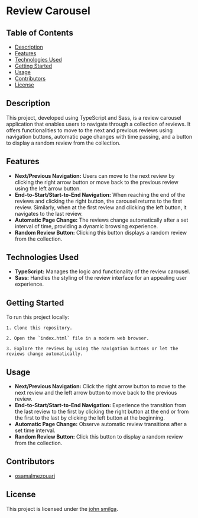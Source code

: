 # Review Carousel

## Table of Contents

- [Description](#description)
- [Features](#features)
- [Technologies Used](#technologies-used)
- [Getting Started](#getting-started)
- [Usage](#usage)
- [Contributors](#contributors)
- [License](#license)

## Description

This project, developed using TypeScript and Sass, is a review carousel application that enables users to navigate through a collection of reviews. It offers functionalities to move to the next and previous reviews using navigation buttons, automatic page changes with time passing, and a button to display a random review from the collection.

## Features

- **Next/Previous Navigation:** Users can move to the next review by clicking the right arrow button or move back to the previous review using the left arrow button.
- **End-to-Start/Start-to-End Navigation:** When reaching the end of the reviews and clicking the right button, the carousel returns to the first review. Similarly, when at the first review and clicking the left button, it navigates to the last review.
- **Automatic Page Change:** The reviews change automatically after a set interval of time, providing a dynamic browsing experience.
- **Random Review Button:** Clicking this button displays a random review from the collection.

## Technologies Used

- **TypeScript:** Manages the logic and functionality of the review carousel.
- **Sass:** Handles the styling of the review interface for an appealing user experience.

## Getting Started

To run this project locally:
```
1. Clone this repository.
```
```
2. Open the `index.html` file in a modern web browser.
```
```
3. Explore the reviews by using the navigation buttons or let the reviews change automatically.
```
## Usage

- **Next/Previous Navigation:** Click the right arrow button to move to the next review and the left arrow button to move back to the previous review.
- **End-to-Start/Start-to-End Navigation:** Experience the transition from the last review to the first by clicking the right button at the end or from the first to the last by clicking the left button at the beginning.
- **Automatic Page Change:** Observe automatic review transitions after a set time interval.
- **Random Review Button:** Click this button to display a random review from the collection.

## Contributors

- [osamalmezouari](https://github.com/osamalmezouari)

## License

This project is licensed under the [john smilga](https://github.com/john-smilga).

